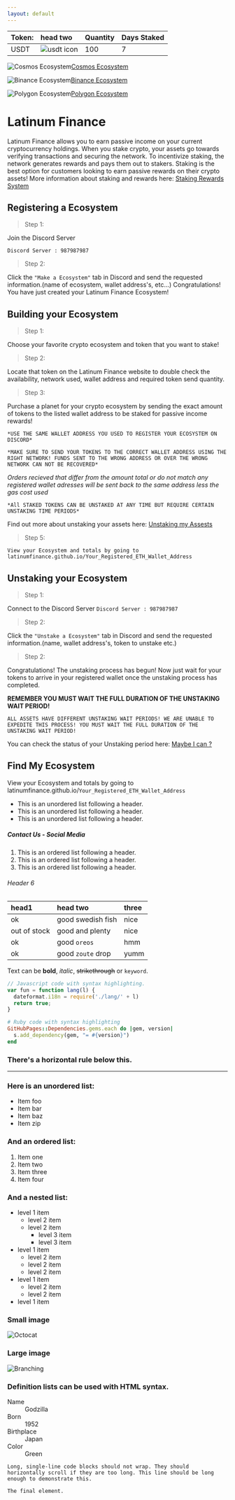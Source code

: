 ```yaml
---
layout: default
---
```



| Token:        | head two          | Quantity | Days Staked |
|:-------------|:------------------|:----------|:------------|
| USDT          | ![usdt icon](https://latinumfinance.github.io/assets/images/usdticonlogo.png) | 100  | 7 |
        
![Cosmos Ecosystem](https://latinumfinance.github.io/assets/images/cosmosecosystemicon2.png)[Cosmos Ecosystem](./CosmosEcosystem) 


![Binance Ecosystem](https://latinumfinance.github.io/assets/images/binanceecosystemicon2.png)[Binance Ecosystem](./CosmosEcosystem)


![Polygon Ecosystem](https://latinumfinance.github.io/assets/images/polygonicon.png)[Polygon Ecosystem](./CosmosEcosystem)


# Latinum Finance

Latinum Finance allows you to earn passive income on your current cryptocurrency holdings. When you stake crypto, your assets go towards verifying transactions
and  securing the network. To incentivize staking, the network generates rewards and pays them out to stakers. Staking is the best option for customers looking
to earn passive rewards on their crypto assets! More information about staking and rewards here: [Staking Rewards System](./CosmosEcosystem)  

## Registering a Ecosystem

> Step 1:
> 

Join the Discord Server

`Discord Server : 987987987`

>Step 2:
>

Click the `"Make a Ecosystem"` tab in Discord and send the requested information.(name of ecosystem, wallet address's, etc...) 
Congratulations! You have just created your Latinum Finance Ecosystem! 


## Building your Ecosystem

>Step 1:
>

Choose your favorite crypto ecosystem and token that you want to stake!

>Step 2:
>

Locate that token on the Latinum Finance website to double check the availability, network used, wallet address and required token send quantity.

>Step 3:
>

Purchase a planet for your crypto ecosystem by sending the exact amount of tokens to the listed wallet address to be staked for passive income rewards!


`*USE THE SAME WALLET ADDRESS YOU USED TO REGISTER YOUR ECOSYSTEM ON DISCORD*`

`*MAKE SURE TO SEND YOUR TOKENS TO THE CORRECT WALLET ADDRESS USING THE RIGHT NETWORK! FUNDS SENT TO THE WRONG ADDRESS OR OVER THE WRONG NETWORK CAN NOT BE RECOVERED*`

_*Orders recieved that differ from the amount total or do not match any registered wallet adresses will be sent back to the same address less the gas cost used*_

`*All STAKED TOKENS CAN BE UNSTAKED AT ANY TIME BUT REQUIRE CERTAIN UNSTAKING TIME PERIODS*` 

Find out more about unstaking your assets here: [Unstaking my Assests](./CosmosEcosystem) 

>Step 5:
>

`View your Ecosystem and totals by going to latinumfinance.github.io/Your_Registered_ETH_Wallet_Address`

## Unstaking your Ecosystem

> Step 1:
> 

Connect to the Discord Server
`Discord Server : 987987987`

>Step 2:
>

Click the `"Unstake a Ecosystem"` tab in Discord and send the requested information.(name, wallet address's, token to unstake etc.) 

>Step 2:
>

Congratulations! The unstaking process has begun! Now just wait for your tokens to arrive in your registered wallet once the unstaking process has completed.

**REMEMBER YOU MUST WAIT THE FULL DURATION OF THE UNSTAKING WAIT PERIOD!**

`ALL ASSETS HAVE DIFFERENT UNSTAKING WAIT PERIODS! WE ARE UNABLE TO EXPEDITE THIS PROCESS! YOU MUST WAIT THE FULL DURATION OF THE UNSTAKING WAIT PERIOD!` 

You can check the status of your Unstaking period here: [Maybe I can ?](./CosmosEcosystem)

## Find My Ecosystem

View your Ecosystem and totals by going to latinumfinance.github.io/`Your_Registered_ETH_Wallet_Address`














*   This is an unordered list following a header.
*   This is an unordered list following a header.
*   This is an unordered list following a header.

##### Contact Us - Social Media

1.  This is an ordered list following a header.
2.  This is an ordered list following a header.
3.  This is an ordered list following a header.

###### Header 6

| head1        | head two          | three |
|:-------------|:------------------|:------|
| ok           | good swedish fish | nice  |
| out of stock | good and plenty   | nice  |
| ok           | good `oreos`      | hmm   |
| ok           | good `zoute` drop | yumm  |

Text can be **bold**, _italic_, ~~strikethrough~~ or `keyword`.


```js
// Javascript code with syntax highlighting.
var fun = function lang(l) {
  dateformat.i18n = require('./lang/' + l)
  return true;
}
```

```ruby
# Ruby code with syntax highlighting
GitHubPages::Dependencies.gems.each do |gem, version|
  s.add_dependency(gem, "= #{version}")
end
```



### There's a horizontal rule below this.

* * *

### Here is an unordered list:

*   Item foo
*   Item bar
*   Item baz
*   Item zip

### And an ordered list:

1.  Item one
1.  Item two
1.  Item three
1.  Item four

### And a nested list:

- level 1 item
  - level 2 item
  - level 2 item
    - level 3 item
    - level 3 item
- level 1 item
  - level 2 item
  - level 2 item
  - level 2 item
- level 1 item
  - level 2 item
  - level 2 item
- level 1 item

### Small image

![Octocat](https://github.githubassets.com/images/icons/emoji/octocat.png)

### Large image

![Branching](https://guides.github.com/activities/hello-world/branching.png)


### Definition lists can be used with HTML syntax.

<dl>
<dt>Name</dt>
<dd>Godzilla</dd>
<dt>Born</dt>
<dd>1952</dd>
<dt>Birthplace</dt>
<dd>Japan</dd>
<dt>Color</dt>
<dd>Green</dd>
</dl>

```
Long, single-line code blocks should not wrap. They should horizontally scroll if they are too long. This line should be long enough to demonstrate this.
```

```
The final element.
```
